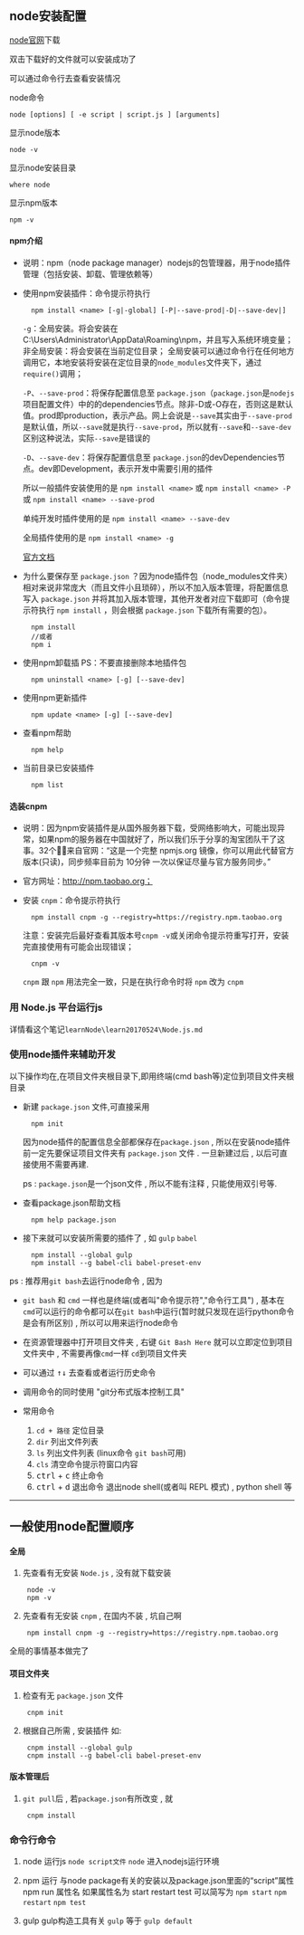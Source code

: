 node安装配置
----------------------------

[node官网](https://nodejs.org/en/)下载

双击下载好的文件就可以安装成功了

可以通过命令行去查看安装情况

node命令

    node [options] [ -e script | script.js ] [arguments]

显示node版本

    node -v

显示node安装目录

    where node

显示npm版本

    npm -v

#### npm介绍

* 说明：npm（node package manager）nodejs的包管理器，用于node插件管理（包括安装、卸载、管理依赖等）

* 使用npm安装插件：命令提示符执行

        npm install <name> [-g|-global] [-P|--save-prod|-D|--save-dev|]

    `-g`：全局安装。将会安装在C:\Users\Administrator\AppData\Roaming\npm，并且写入系统环境变量；  非全局安装：将会安装在当前定位目录；  全局安装可以通过命令行在任何地方调用它，本地安装将安装在定位目录的`node_modules`文件夹下，通过`require()`调用；

    `-P`、`--save-prod`：将保存配置信息至 `package.json`（`package.json`是`nodejs`项目配置文件）中的的dependencies节点。除非-D或-O存在，否则这是默认值。prod即production，表示产品。网上会说是`--save`其实由于`--save-prod`是默认值，所以`--save`就是执行`--save-prod`，所以就有`--save`和`--save-dev`区别这种说法，实际`--save`是错误的

    `-D`、`--save-dev`：将保存配置信息至 `package.json`的devDependencies节点。dev即Development，表示开发中需要引用的插件

    所以一般插件安装使用的是 `npm install <name>` 或 `npm install <name> -P` 或 `npm install <name> --save-prod`

    单纯开发时插件使用的是 `npm install <name> --save-dev`

    全局插件使用的是 `npm install <name> -g`

    [官方文档](https://docs.npmjs.com/cli/install)

* 为什么要保存至 `package.json` ？因为node插件包（node_modules文件夹）相对来说非常庞大（而且文件小且琐碎），所以不加入版本管理，将配置信息写入 `package.json` 并将其加入版本管理，其他开发者对应下载即可（命令提示符执行 `npm install` ，则会根据 `package.json` 下载所有需要的包）。

        npm install
        //或者
        npm i

* 使用npm卸载插  PS：不要直接删除本地插件包

        npm uninstall <name> [-g] [--save-dev]

* 使用npm更新插件

        npm update <name> [-g] [--save-dev]

* 查看npm帮助

        npm help

* 当前目录已安装插件

        npm list


#### 选装cnpm

* 说明：因为npm安装插件是从国外服务器下载，受网络影响大，可能出现异常，如果npm的服务器在中国就好了，所以我们乐于分享的淘宝团队干了这事。32个！来自官网：“这是一个完整 npmjs.org 镜像，你可以用此代替官方版本(只读)，同步频率目前为 10分钟 一次以保证尽量与官方服务同步。”

* 官方网址：http://npm.taobao.org；

* 安装 `cnpm`：命令提示符执行

        npm install cnpm -g --registry=https://registry.npm.taobao.org

    注意：安装完后最好查看其版本号`cnpm -v`或关闭命令提示符重写打开，安装完直接使用有可能会出现错误；

        cnpm -v

    `cnpm` 跟 `npm` 用法完全一致，只是在执行命令时将 `npm` 改为 `cnpm`


### 用 Node.js 平台运行js

详情看这个笔记`learnNode\learn20170524\Node.js.md`

### 使用node插件来辅助开发

以下操作均在,在项目文件夹根目录下,即用终端(cmd bash等)定位到项目文件夹根目录

* 新建 `package.json` 文件,可直接采用

        npm init

    因为node插件的配置信息全部都保存在`package.json` , 所以在安装node插件前一定先要保证项目文件夹有 `package.json` 文件 .  一旦新建过后 , 以后可直接使用不需要再建.

    ps : `package.json`是一个json文件 , 所以不能有注释 , 只能使用双引号等.

* 查看package.json帮助文档

        npm help package.json

* 接下来就可以安装所需要的插件了 , 如 `gulp` `babel`

        npm install --global gulp
        npm install --g babel-cli babel-preset-env


ps :  推荐用`git bash`去运行node命令 , 因为

* `git bash` 和 `cmd` 一样也是终端(或者叫"命令提示符","命令行工具") , 基本在`cmd`可以运行的命令都可以在`git bash`中运行(暂时就只发现在运行python命令是会有所区别) , 所以可以用来运行node命令

* 在资源管理器中打开项目文件夹 , 右键 `Git Bash Here` 就可以立即定位到项目文件夹中 , 不需要再像`cmd`一样 `cd`到项目文件夹

* 可以通过 <kbd>↑</kbd><kbd>↓</kbd> 去查看或者运行历史命令

* 调用命令的同时使用 "git分布式版本控制工具"

* 常用命令

    1. `cd + 路径` 定位目录
    2. `dir` 列出文件列表
    3. `ls` 列出文件列表 (linux命令 `git bash`可用)
    4. `cls` 清空命令提示符窗口内容
    5. <kbd>ctrl</kbd> + <kbd>c</kbd> 终止命令
    6. <kbd>ctrl</kbd> + <kbd>d</kbd> 退出命令 退出node shell(或者叫 REPL 模式) , python shell 等

-------------------------------------------------

## 一般使用node配置顺序

#### 全局

1. 先查看有无安装 `Node.js` , 没有就下载安装

        node -v
        npm -v

2. 先查看有无安装 `cnpm` , 在国内不装 , 坑自己啊

        npm install cnpm -g --registry=https://registry.npm.taobao.org

全局的事情基本做完了


#### 项目文件夹

1. 检查有无 `package.json` 文件

        cnpm init

2. 根据自己所需 , 安装插件 如:

        cnpm install --global gulp
        cnpm install --g babel-cli babel-preset-env

#### 版本管理后

1. `git pull`后 , 若`package.json`有所改变 , 就

        cnpm install


### 命令行命令

1. node 运行js
    `node script文件`
    `node` 进入nodejs运行环境

2. npm 运行 与node package有关的安装以及package.json里面的“script”属性
    npm run 属性名
    如果属性名为 start restart test
    可以简写为 `npm start`  `npm restart`  `npm test`

3. gulp gulp构造工具有关
    `gulp` 等于 `gulp default`
